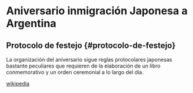 # Aniversario inmigración Japonesa a Argentina



## Protocolo de festejo {#protocolo-de-festejo}

La organización del aniversario sigue reglas protocolares japonesas bastante peculiares que requieren de la elaboración de un libro conmemorativo y un orden ceremonial a lo largo del día.

[wikipedia](https://es.wikipedia.org/wiki/Inmigraci%C3%B3n_japonesa_en_Argentina)
